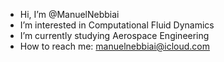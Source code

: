 -  Hi, I’m @ManuelNebbiai
-  I’m interested in Computational Fluid Dynamics
-  I’m currently studying Aerospace Engineering
-  How to reach me: manuelnebbiai@icloud.com

<!---
ManuelNebbiai/ManuelNebbiai is a ✨ special ✨ repository because its `README.md` (this file) appears on your GitHub profile.
You can click the Preview link to take a look at your changes.
--->
